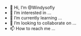 - 👋 Hi, I’m @Windysofly
- 👀 I’m interested in ...
- 🌱 I’m currently learning ...
- 💞️ I’m looking to collaborate on ...
- 📫 How to reach me ...

<!---
Windysofly/Windysofly is a ✨ special ✨ repository because its `README.md` (this file) appears on your GitHub profile.
You can click the Preview link to take a look at your changes.
--->
